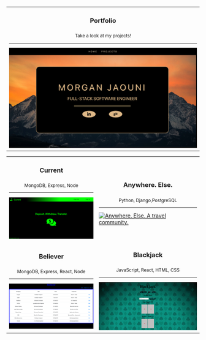 
<div align="center">
  <table border="0" cellspacing="0" cellpadding="0">
    <tbody>
      <tr>
        <td>
          <div align="center">
            <h3>Portfolio</h3>
            <sub>Take a look at my projects! </sub>
            <sub><hr></sub>
          </div>
          <a href="https://morgan-jaouni.github.io/ReactPortfolio/" target="_blank">
            <img
              alt=""
              src="https://github.com/morgan-jaouni/ReactPortfolio/blob/main/my-app/public/Portfolio.png?raw=true"
            />
          </a>
        </td>
        <div align="center">
  <table border="0" cellspacing="0" cellpadding="0">
    <tbody>
      <tr>
        <td>
          <div align="center">
            <h3>Current</h3>
            <sub>MongoDB, Express, Node</sub>
            <sub><hr></sub>
          </div>
          <a href="https://rocky-anchorage-99030.herokuapp.com/" target="_blank">
            <img
              alt="Current, send money to friends."
              src="https://github.com/morgan-jaouni/ReactPortfolio/blob/main/my-app/public/Current.png?raw=true"
            />
          </a>
        </td>
        <td>
          <div align="center">
            <h3>Anywhere. Else.</h3>
            <sub>Python, Django,PostgreSQL</sub>
            <sub><hr></sub>
          </div>
          <a href="https://anywhere-else-app.herokuapp.com/" target="_blank">
            <img
              alt="Anywhere. Else. A travel community."
              src="https://i.ibb.co/gTr4xv6/Anywhere-Else.png"
            />
          </a>
        </td>
      </tr>
      <tr>
      </tr>
      <tr>
        <td>
          <div align="center">
            <h3>Believer</h3>
            <sub>MongoDB, Express, React, Node </sub>
            <sub><hr></sub>
          </div>
          <a href="https://github.com/morgan-jaouni/Job-Tracker" target="_blank">
            <img
              alt="An app to track your job hunt."
              src="https://github.com/morgan-jaouni/ReactPortfolio/blob/main/my-app/public/Believer.png?raw=true"
            />
          </a>
        </td>
        <td style="background: none;">
          <div align="center">
            <h3>Blackjack</h3>
            <sub>JavaScript, React, HTML, CSS</sub>
            <sub><hr></sub>
          </div>
          <a href="https://morgan-jaouni.github.io/Black-jack/" target="_blank">
            <img
              alt="A classic card game."
              src="https://github.com/morgan-jaouni/ReactPortfolio/blob/main/my-app/public/Blackjack.png?raw=true"
            />
          </a>
        </td>
      </tr>
    </tbody>
  </table>
</div>
